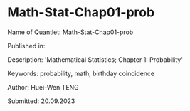 # Math-Stat-Chap01-prob

Name of Quantlet: Math-Stat-Chap01-prob

Published in: 

Description: 'Mathematical Statistics; Chapter 1: Probability'

Keywords: probability, math, birthday coincidence

Author: Huei-Wen TENG

Submitted:  20.09.2023
